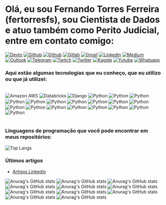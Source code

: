 # Olá, eu sou Fernando Torres Ferreira (fertorresfs), sou Cientista de Dados e atuo também como Perito Judicial, entre em contato comigo:
[![Devto](https://img.shields.io/badge/dev.to-0A0A0A?style=for-the-badge&logo=devdotto&logoColor=white)](https://dev.to/fertorresf)
[![Github](https://img.shields.io/badge/GitHub-100000?style=for-the-badge&logo=github&logoColor=white)](https://github.com/fertorresf)
[![Github](https://img.shields.io/badge/GitHub-100000?style=for-the-badge&logo=github&logoColor=white)](https://github.com/fertorresfs)
[![Gitlab](https://img.shields.io/badge/GitLab-330F63?style=for-the-badge&logo=gitlab&logoColor=white)](https://gitlab.com/fertorresfs)
[![Gmail](https://img.shields.io/badge/Gmail-D14836?style=for-the-badge&logo=gmail&logoColor=white)](mailto:phertorrez@gmail.com)
[![Linkedin](https://img.shields.io/badge/LinkedIn-0077B5?style=for-the-badge&logo=linkedin&logoColor=white)](https://www.linkedin.com/in/fertorresfs/)
[![Medium](https://img.shields.io/badge/Medium-12100E?style=for-the-badge&logo=medium&logoColor=white)](https://medium.com/@fertorresfs)
[![Outlook](https://img.shields.io/badge/Microsoft_Outlook-0078D4?style=for-the-badge&logo=microsoft-outlook&logoColor=white)](mailto:fernando-torres@live.com)
[![Telegram](https://img.shields.io/badge/Telegram-2CA5E0?style=for-the-badge&logo=telegram&logoColor=white)](https://t.me/+5514998223377)
[![Twitch](https://img.shields.io/badge/Twitch-9146FF?style=for-the-badge&logo=twitch&logoColor=white)](https://www.twitch.tv/fertorresfs)
[![Twitter](https://img.shields.io/badge/Twitter-1DA1F2?style=for-the-badge&logo=twitter&logoColor=white)](https://x.com/fertorresfs)
[![Kaggle](https://img.shields.io/badge/Kaggle-20BEFF?style=for-the-badge&logo=Kaggle&logoColor=white)](https://www.kaggle.com/fertorresfs/)
[![Yutube](https://img.shields.io/badge/YouTube-FF0000?style=for-the-badge&logo=youtube&logoColor=white)](https://www.youtube.com/@fertorresfs)
[![Whatsapp](https://img.shields.io/badge/WhatsApp-25D366?style=for-the-badge&logo=whatsapp&logoColor=white)](https://wa.me/14998223377)

### Aqui estão algumas tecnologias que eu conheço, que eu utilizo ou que já utilizei:

<div style="display: inline_block"><br/>
  <img align="center" alt="Amazon AWS" src="https://img.shields.io/badge/Amazon_AWS-FF9900?style=for-the-badge&logo=amazonaws&logoColor=white" />
  <img align="center" alt="Databricks" src="https://img.shields.io/badge/Databricks-FF3621?style=for-the-badge&logo=Databricks&logoColor=white" />
  <img align="center" alt="Django" src="https://img.shields.io/badge/Django-092E20?style=for-the-badge&logo=django&logoColor=white" />
  <img align="center" alt="Python" src="https://img.shields.io/badge/GIT-E44C30?style=for-the-badge&logo=git&logoColor=white" />
  <img align="center" alt="Python" src="https://img.shields.io/badge/Google_Cloud-4285F4?style=for-the-badge&logo=google-cloud&logoColor=white" />
  <img align="center" alt="Python" src="https://img.shields.io/badge/Heroku-430098?style=for-the-badge&logo=heroku&logoColor=white" />
  <img align="center" alt="Python" src="https://img.shields.io/badge/Java-ED8B00?style=for-the-badge&logo=openjdk&logoColor=white" />
  <img align="center" alt="Python" src="https://img.shields.io/badge/JavaScript-323330?style=for-the-badge&logo=javascript&logoColor=F7DF1E" />
  <img align="center" alt="Python" src="https://img.shields.io/badge/Linux-FCC624?style=for-the-badge&logo=linux&logoColor=black" />
  <img align="center" alt="Python" src="https://img.shields.io/badge/Microsoft_Azure-0089D6?style=for-the-badge&logo=microsoft-azure&logoColor=white" />
  <img align="center" alt="Python" src="https://img.shields.io/badge/MongoDB-4EA94B?style=for-the-badge&logo=mongodb&logoColor=white" />
  <img align="center" alt="Python" src="https://img.shields.io/badge/MySQL-00000F?style=for-the-badge&logo=mysql&logoColor=white" />
  <img align="center" alt="Python" src="https://img.shields.io/badge/Oracle-F80000?style=for-the-badge&logo=Oracle&logoColor=white" />
  <img align="center" alt="Python" src="https://img.shields.io/badge/PostgreSQL-316192?style=for-the-badge&logo=postgresql&logoColor=white" />
  <img align="center" alt="Python" src="https://img.shields.io/badge/Python-3776AB?style=for-the-badge&logo=python&logoColor=white" />
  <img align="center" alt="Python" src="https://img.shields.io/badge/R-276DC3?style=for-the-badge&logo=r&logoColor=white" />
  <img align="center" alt="Python" src="https://img.shields.io/badge/RStudio-75AADB?style=for-the-badge&logo=RStudio&logoColor=white" /> 
  <img align="center" alt="Python" src="https://img.shields.io/badge/Spring-6DB33F?style=for-the-badge&logo=spring&logoColor=white" />
  <img align="center" alt="Python" src="https://img.shields.io/badge/Tableau-E97627?style=for-the-badge&logo=Tableau&logoColor=white" />
  <img align="center" alt="Python" src="https://img.shields.io/badge/TensorFlow-FF6F00?style=for-the-badge&logo=tensorflow&logoColor=white" />
  <img align="center" alt="Python" src="https://img.shields.io/badge/Windows-0078D6?style=for-the-badge&logo=windows&logoColor=white" />
</div>
<br/>

### Linguagens de programação que você pode encontrar em meus repositórios:
![Top Langs](https://github-readme-stats.vercel.app/api/top-langs/?username=fertorresfs&hide_progress=true&theme=merko)

### Últimos artigos

- [Artigos Linkedin](https://www.linkedin.com/in/fertorresfs/recent-activity/articles/)<br/>

![Anurag's GitHub stats](https://github-readme-stats.vercel.app/api?username=fertorresfs&show_icons=true&theme=onedark)
![Anurag's GitHub stats](https://github-readme-stats.vercel.app/api?username=fertorresfs&show_icons=true&theme=dark)
![Anurag's GitHub stats](https://github-readme-stats.vercel.app/api?username=fertorresfs&show_icons=true&theme=radical) 
![Anurag's GitHub stats](https://github-readme-stats.vercel.app/api?username=fertorresfs&show_icons=true&theme=merko) 
![Anurag's GitHub stats](https://github-readme-stats.vercel.app/api?username=fertorresfs&show_icons=true&theme=gruvbox) 
![Anurag's GitHub stats](https://github-readme-stats.vercel.app/api?username=fertorresfs&show_icons=true&theme=tokyonight) 
![Anurag's GitHub stats](https://github-readme-stats.vercel.app/api?username=fertorresfs&show_icons=true&theme=onedark) 
![Anurag's GitHub stats](https://github-readme-stats.vercel.app/api?username=fertorresfs&show_icons=true&theme=cobalt) 
![Anurag's GitHub stats](https://github-readme-stats.vercel.app/api?username=fertorresfs&show_icons=true&theme=synthwave) 
![Anurag's GitHub stats](https://github-readme-stats.vercel.app/api?username=fertorresfs&show_icons=true&theme=highcontrast) 
![Anurag's GitHub stats](https://github-readme-stats.vercel.app/api?username=fertorresfs&show_icons=true&theme=dracula)
